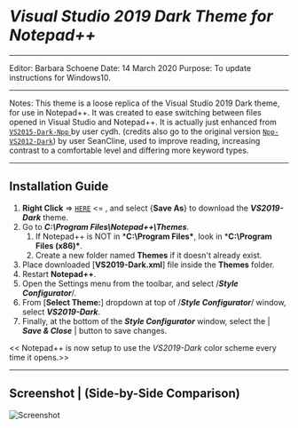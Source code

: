 # ***Visual Studio 2019 Dark Theme for Notepad++***

------------------------------------------------------------------------------------------
Editor: Barbara Schoene
Date: 14 March 2020
Purpose: To update instructions for Windows10.

------------------------------------------------------------------------------------------

Notes:
This theme is a loose replica of the Visual Studio 2019 Dark theme, for use in Notepad++. It was created to ease switching between files opened in Visual Studio and Notepad++. It is actually just enhanced from [`VS2015-Dark-Npp` ](https://github.com/cydh/VS2015-Dark-Npp) by user cydh. (credits also go to the original version [`Npp-VS2012-Dark`](https://github.com/SeanCline/Npp-VS2012-Dark)) by user SeanCline, used to improve reading, increasing contrast to a comfortable level and differing more keyword types.


------------------------------------------------------------------------------------------


## Installation Guide

1. **Right Click** =>  [`HERE`](https://raw.githubusercontent.com/hellon8/VS2019-Dark-Npp/master/VS2019-Dark.xml) <= , and select {**Save As**} to download the ***VS2019-Dark*** theme.
2. Go to ***C:\Program Files\Notepad++\Themes***.
   1. If Notepad++ is NOT in ***C:\Program Files\***, look in ***C:\Program Files (x86)\***.
   2. Create a new folder named **Themes** if it doesn't already exist.
5. Place downloaded [**VS2019-Dark.xml**] file inside the **Themes** folder.
6. Restart **Notepad++**.
7. Open the Settings menu from the toolbar, and select /***Style Configurator***/.
8. From [**Select Theme:**] dropdown at top of /***Style Configurator***/ window, select ***VS2019-Dark***.
9. Finally, at the bottom of the ***Style Configurator*** window, select the | ***Save & Close*** | button to save changes.

<< Notepad++ is now setup to use the _VS2019-Dark_ color scheme every time it opens.>>

------------------------------------------------------------------------------------------
Screenshot | (Side-by-Side Comparison)
------------------------------------------------------------------------------------------

![Screenshot](https://github.com/hellon8/VS2019-Dark-Npp/blob/master/Screenshot.png "Screenshot")
